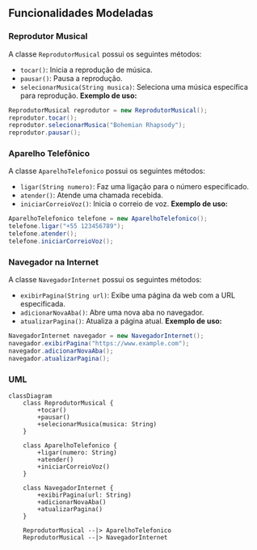 ## Funcionalidades Modeladas
### Reprodutor Musical
A classe `ReprodutorMusical` possui os seguintes métodos:

- `tocar()`: Inicia a reprodução de música.
- `pausar()`: Pausa a reprodução.
- `selecionarMusica(String musica)`: Seleciona uma música específica para reprodução.
**Exemplo de uso:**
```java
ReprodutorMusical reprodutor = new ReprodutorMusical();
reprodutor.tocar();
reprodutor.selecionarMusica("Bohemian Rhapsody");
reprodutor.pausar();
```

### Aparelho Telefônico
A classe `AparelhoTelefonico` possui os seguintes métodos:

- `ligar(String numero)`: Faz uma ligação para o número especificado.
- `atender()`: Atende uma chamada recebida.
- `iniciarCorreioVoz()`: Inicia o correio de voz.
**Exemplo de uso:**
```java
AparelhoTelefonico telefone = new AparelhoTelefonico();
telefone.ligar("+55 123456789");
telefone.atender();
telefone.iniciarCorreioVoz();
```

### Navegador na Internet
A classe `NavegadorInternet` possui os seguintes métodos:

- `exibirPagina(String url)`: Exibe uma página da web com a URL especificada.
- `adicionarNovaAba()`: Abre uma nova aba no navegador.
- `atualizarPagina()`: Atualiza a página atual.
**Exemplo de uso:**
```java
NavegadorInternet navegador = new NavegadorInternet();
navegador.exibirPagina("https://www.example.com");
navegador.adicionarNovaAba();
navegador.atualizarPagina();
```
### UML
```mermaid
classDiagram
    class ReprodutorMusical {
        +tocar()
        +pausar()
        +selecionarMusica(musica: String)
    }

    class AparelhoTelefonico {
        +ligar(numero: String)
        +atender()
        +iniciarCorreioVoz()
    }

    class NavegadorInternet {
        +exibirPagina(url: String)
        +adicionarNovaAba()
        +atualizarPagina()
    }

    ReprodutorMusical --|> AparelhoTelefonico
    ReprodutorMusical --|> NavegadorInternet
```
